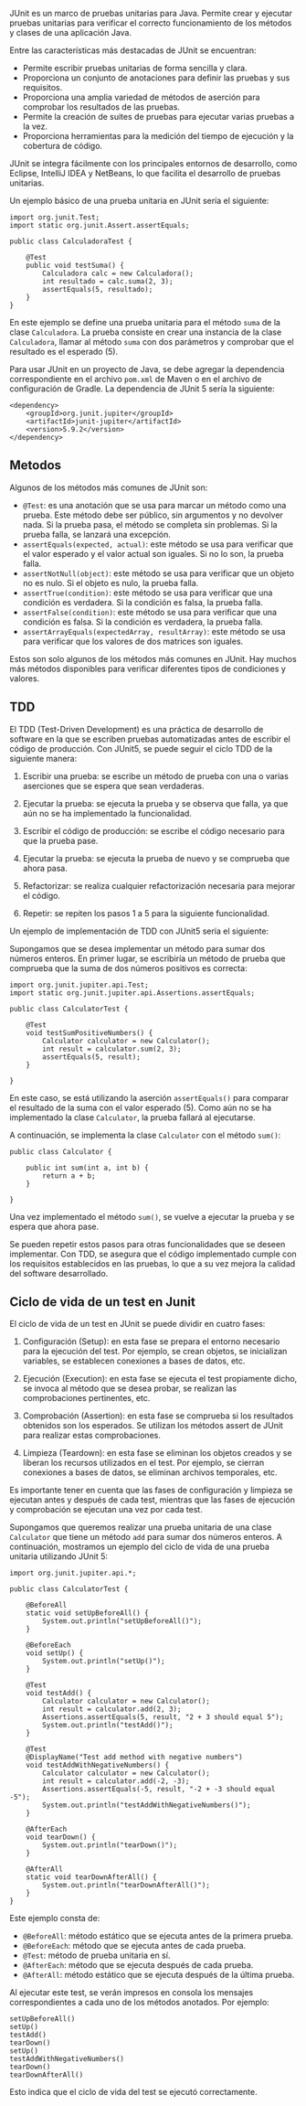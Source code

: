 JUnit es un marco de pruebas unitarias para Java. Permite crear y ejecutar pruebas unitarias para verificar el correcto funcionamiento de los métodos y clases de una aplicación Java.

Entre las características más destacadas de JUnit se encuentran:

-   Permite escribir pruebas unitarias de forma sencilla y clara.
-   Proporciona un conjunto de anotaciones para definir las pruebas y sus requisitos.
-   Proporciona una amplia variedad de métodos de aserción para comprobar los resultados de las pruebas.
-   Permite la creación de suites de pruebas para ejecutar varias pruebas a la vez.
-   Proporciona herramientas para la medición del tiempo de ejecución y la cobertura de código.

JUnit se integra fácilmente con los principales entornos de desarrollo, como Eclipse, IntelliJ IDEA y NetBeans, lo que facilita el desarrollo de pruebas unitarias.

Un ejemplo básico de una prueba unitaria en JUnit sería el siguiente:

```
import org.junit.Test;
import static org.junit.Assert.assertEquals;

public class CalculadoraTest {

    @Test
    public void testSuma() {
        Calculadora calc = new Calculadora();
        int resultado = calc.suma(2, 3);
        assertEquals(5, resultado);
    }
}
```

En este ejemplo se define una prueba unitaria para el método `suma` de la clase `Calculadora`. La prueba consiste en crear una instancia de la clase `Calculadora`, llamar al método `suma` con dos parámetros y comprobar que el resultado es el esperado (5).

Para usar JUnit en un proyecto de Java, se debe agregar la dependencia correspondiente en el archivo `pom.xml` de Maven o en el archivo de configuración de Gradle. La dependencia de JUnit 5 sería la siguiente:

```
<dependency>  
    <groupId>org.junit.jupiter</groupId>  
    <artifactId>junit-jupiter</artifactId>  
    <version>5.9.2</version>  
</dependency>
```

## Metodos

Algunos de los métodos más comunes de JUnit son:

-   `@Test`: es una anotación que se usa para marcar un método como una prueba. Este método debe ser público, sin argumentos y no devolver nada. Si la prueba pasa, el método se completa sin problemas. Si la prueba falla, se lanzará una excepción.
-   `assertEquals(expected, actual)`: este método se usa para verificar que el valor esperado y el valor actual son iguales. Si no lo son, la prueba falla.
-   `assertNotNull(object)`: este método se usa para verificar que un objeto no es nulo. Si el objeto es nulo, la prueba falla.
-   `assertTrue(condition)`: este método se usa para verificar que una condición es verdadera. Si la condición es falsa, la prueba falla.
-   `assertFalse(condition)`: este método se usa para verificar que una condición es falsa. Si la condición es verdadera, la prueba falla.
-   `assertArrayEquals(expectedArray, resultArray)`: este método se usa para verificar que los valores de dos matrices son iguales.

Estos son solo algunos de los métodos más comunes en JUnit. Hay muchos más métodos disponibles para verificar diferentes tipos de condiciones y valores.

## TDD

El TDD (Test-Driven Development) es una práctica de desarrollo de software en la que se escriben pruebas automatizadas antes de escribir el código de producción. Con JUnit5, se puede seguir el ciclo TDD de la siguiente manera:

1.  Escribir una prueba: se escribe un método de prueba con una o varias aserciones que se espera que sean verdaderas.
    
2.  Ejecutar la prueba: se ejecuta la prueba y se observa que falla, ya que aún no se ha implementado la funcionalidad.
    
3.  Escribir el código de producción: se escribe el código necesario para que la prueba pase.
    
4.  Ejecutar la prueba: se ejecuta la prueba de nuevo y se comprueba que ahora pasa.
    
5.  Refactorizar: se realiza cualquier refactorización necesaria para mejorar el código.
    
6.  Repetir: se repiten los pasos 1 a 5 para la siguiente funcionalidad.
    

Un ejemplo de implementación de TDD con JUnit5 sería el siguiente:

Supongamos que se desea implementar un método para sumar dos números enteros. En primer lugar, se escribiría un método de prueba que comprueba que la suma de dos números positivos es correcta:

```
import org.junit.jupiter.api.Test;
import static org.junit.jupiter.api.Assertions.assertEquals;

public class CalculatorTest {

    @Test
    void testSumPositiveNumbers() {
        Calculator calculator = new Calculator();
        int result = calculator.sum(2, 3);
        assertEquals(5, result);
    }

}
```

En este caso, se está utilizando la aserción `assertEquals()` para comparar el resultado de la suma con el valor esperado (5). Como aún no se ha implementado la clase `Calculator`, la prueba fallará al ejecutarse.

A continuación, se implementa la clase `Calculator` con el método `sum()`:

```
public class Calculator {

    public int sum(int a, int b) {
        return a + b;
    }

}
```

Una vez implementado el método `sum()`, se vuelve a ejecutar la prueba y se espera que ahora pase.

Se pueden repetir estos pasos para otras funcionalidades que se deseen implementar. Con TDD, se asegura que el código implementado cumple con los requisitos establecidos en las pruebas, lo que a su vez mejora la calidad del software desarrollado.

## Ciclo de vida de un test en Junit

El ciclo de vida de un test en JUnit se puede dividir en cuatro fases:

1.  Configuración (Setup): en esta fase se prepara el entorno necesario para la ejecución del test. Por ejemplo, se crean objetos, se inicializan variables, se establecen conexiones a bases de datos, etc.
    
2.  Ejecución (Execution): en esta fase se ejecuta el test propiamente dicho, se invoca al método que se desea probar, se realizan las comprobaciones pertinentes, etc.
    
3.  Comprobación (Assertion): en esta fase se comprueba si los resultados obtenidos son los esperados. Se utilizan los métodos assert de JUnit para realizar estas comprobaciones.
    
4.  Limpieza (Teardown): en esta fase se eliminan los objetos creados y se liberan los recursos utilizados en el test. Por ejemplo, se cierran conexiones a bases de datos, se eliminan archivos temporales, etc.
    

Es importante tener en cuenta que las fases de configuración y limpieza se ejecutan antes y después de cada test, mientras que las fases de ejecución y comprobación se ejecutan una vez por cada test.

Supongamos que queremos realizar una prueba unitaria de una clase `Calculator` que tiene un método `add` para sumar dos números enteros. A continuación, mostramos un ejemplo del ciclo de vida de una prueba unitaria utilizando JUnit 5:

```
import org.junit.jupiter.api.*;

public class CalculatorTest {

    @BeforeAll
    static void setUpBeforeAll() {
        System.out.println("setUpBeforeAll()");
    }

    @BeforeEach
    void setUp() {
        System.out.println("setUp()");
    }

    @Test
    void testAdd() {
        Calculator calculator = new Calculator();
        int result = calculator.add(2, 3);
        Assertions.assertEquals(5, result, "2 + 3 should equal 5");
        System.out.println("testAdd()");
    }

    @Test
    @DisplayName("Test add method with negative numbers")
    void testAddWithNegativeNumbers() {
        Calculator calculator = new Calculator();
        int result = calculator.add(-2, -3);
        Assertions.assertEquals(-5, result, "-2 + -3 should equal -5");
        System.out.println("testAddWithNegativeNumbers()");
    }

    @AfterEach
    void tearDown() {
        System.out.println("tearDown()");
    }

    @AfterAll
    static void tearDownAfterAll() {
        System.out.println("tearDownAfterAll()");
    }
}
```


Este ejemplo consta de:

-   `@BeforeAll`: método estático que se ejecuta antes de la primera prueba.
-   `@BeforeEach`: método que se ejecuta antes de cada prueba.
-   `@Test`: método de prueba unitaria en sí.
-   `@AfterEach`: método que se ejecuta después de cada prueba.
-   `@AfterAll`: método estático que se ejecuta después de la última prueba.

Al ejecutar este test, se verán impresos en consola los mensajes correspondientes a cada uno de los métodos anotados. Por ejemplo:

```
setUpBeforeAll()
setUp()
testAdd()
tearDown()
setUp()
testAddWithNegativeNumbers()
tearDown()
tearDownAfterAll()
```

Esto indica que el ciclo de vida del test se ejecutó correctamente.

